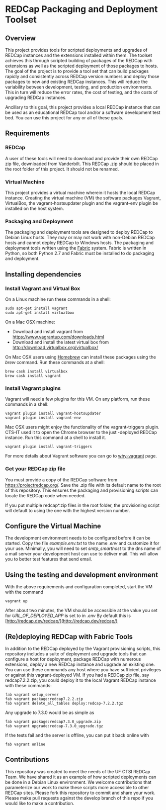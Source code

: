 # REDCap Packaging and Deployment Toolset

## Overview

This project provides tools for scripted deployments and upgrades of REDCap instances and the extensions installed within them. The toolset achieves this through scripted building of packages of the REDCap with extensions as well as the scripted deployment of those packages to hosts. The goal of the project is to provide a tool set that can build packages rapidly and consistently across REDCap version numbers and deploy those packages to new and existing REDCap instances. This will reduce the variability between development, testing, and production environments. This in turn will reduce the error rates, the cost of testing, and the costs of upgrading REDCap instances.

Ancillary to this goal, this project provides a local REDCap instance that can be used as an educational REDCap tool and/or a software development test bed. You can use this project for any or all of these goals.


## Requirements

### REDCap

A user of these tools will need to download and provide their own REDCap zip
file, downloaded from Vanderbilt. This REDCap .zip should be placed in the
root folder of this project. It should not be renamed.

### Virtual Machine

This project provides a virtual machine wherein it hosts the local REDCap instance. Creating the virtual machine (VM) the software packages Vagrant, VirtualBox, the vagrant-hostsupdater plugin and the vagrant-env plugin be installed on the host system.

### Packaging and Deployment

The packaging and deployment tools are designed to deploy REDCap to Debian Linux hosts. They may or may not work with non-Debian REDCap hosts and cannot deploy REDCap to Windows hosts. The packaging and deployment tools written using the [Fabric](http://www.fabfile.org/) system. Fabric is written in Python, so both Python 2.7 and Fabric must be installed to do packaging and deployment.


## Installing dependencies

### Install Vagrant and Virtual Box

On a Linux machine run these commands in a shell:

    sudo apt-get install vagrant
    sudo apt-get install virtualbox

On a Mac OSX machine:

-   Download and install vagrant from <https://www.vagrantup.com/downloads.html>
-   Download and install the latest virtual box from <http://download.virtualbox.org/virtualbox/>

On Mac OSX users using [Homebrew](http://brew.sh/) can install these packages
using the _brew_ command.  Run these commands at a shell:

    brew cask install virtualbox
    brew cask install vagrant


### Install Vagrant plugins

Vagrant will need a few plugins for this VM. On any platform, run these commands in a shell:

    vagrant plugin install vagrant-hostsupdater
    vagrant plugin install vagrant-env

Mac OSX users might enjoy the functionality of the vagrant-triggers plugin.  CTS-IT used it to open the Chrome browser to the just -deployed REDCap instance. Run this command at a shell to install it.

    vagrant plugin install vagrant-triggers

For more details about Vagrant software you can go to [why-vagrant](https://docs.vagrantup.com/v2/why-vagrant/) page.


### Get your REDCap zip file

You must provide a copy of the REDCap software from <https://projectredcap.org/>. Save the .zip file with its default name to the root of this repository. This ensures the packaging and provisioning scripts can locate the REDCap code when needed.

If you put multiple redcap\*.zip files in the root folder, the provisioning script will default to using the one with the highest version number.


## Configure the Virtual Machine

The development environment needs to be configured before it can be started.
Copy the file _example.env.txt_ to the name _.env_ and customize it for your
use. Minimally, you will need to set _smtp\_smarthost_ to the dns name of a mail
server your development host can use to deliver mail.  This will allow you to
better test features that send email.


## Using the testing and development environment

With the above requirements and configuration completed, start the VM with the command

    vagrant up

After about two minutes, the VM should be accessible at the value you set for _URL\_OF\_DEPLOYED\_APP_ is set to in _.env_  By default this is [http://redcap.dev/redcap/](http://redcap.dev/redcap/)


## (Re)deploying REDCap with Fabric Tools

In addition to the REDCap deployed by the Vagrant provisioning scripts, this repository includes a suite of deployment and upgrade tools that can configure a host for deployment, package REDCap with numerous extensions, deploy a new REDCap instance and upgrade an existing one.  You can use these commands any host where you have sufficient privileges or against this vagrant-deployed VM.  If you had a REDCap zip file, say redcap7.2.2.zip, you could deploy it to the local Vagrant REDCap instance with these commands:

    fab vagrant setup_server
    fab vagrant package:redcap7.2.2.zip
    fab vagrant delete_all_tables deploy:redcap-7.2.2.tgz

Any upgrade to 7.3.0 would be as simple as

    fab vagrant package:redcap7.3.0_upgrade.zip
    fab vagrant upgrade:redcap-7.3.0_upgrade.tgz

If the tests fail and the server is offline, you can put it back online with

    fab vagrant online


## Contributions

This repository was created to meet the needs of the UF CTSI REDCap Team.  We
have shared it as an example of how scripted deployments can be done in a
Debian Linux environment.  We welcome contributions that parameterize our work
to make these scripts more accessible to other REDCap sites.  Please fork this
repository to commit and share your work.  Please make pull requests against
the develop branch of this repo if you would like to make a contribution.
